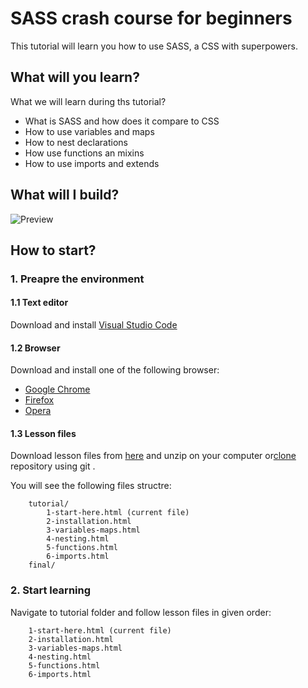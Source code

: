 # SASS crash course for beginners
This tutorial will learn you how to use SASS, a CSS with superpowers.


## What will you learn?
What we will learn during ths tutorial?

- What is SASS and how does it compare to CSS
- How to use variables and maps
- How to nest declarations
- How use functions an mixins
- How to use imports and extends


## What will I build? 

![Preview](https://mdbootstrap.com/wp-content/themes/mdbootstrap4/content/en/education/developer-roadmap/html/basics/tutorial/assets/preview.gif)


## How to start?
### 1. Preapre the environment  

#### 1.1 Text editor    
Download and install [Visual Studio Code](https://code.visualstudio.com/download) 
	
#### 1.2 Browser  
Download and install one of the following browser:  

* [Google Chrome](https://www.google.com/chrome/)  
* [Firefox](https://www.mozilla.org/en-US/firefox/new/)  
* [Opera](https://www.opera.com/download)
  
#### 1.3 Lesson files  
Download lesson files from [here](https://github.com/mdbootstrap/SASS-crash-course-for-beginners/archive/master.zip) and unzip on your computer or[clone](https://github.com/mdbootstrap/SASS-crash-course-for-beginners) repository using git .
  
You will see the following files structre:

        tutorial/ 
            1-start-here.html (current file)
            2-installation.html
            3-variables-maps.html
            4-nesting.html
            5-functions.html
            6-imports.html
        final/

    
### 2. Start learning
Navigate to tutorial folder and follow lesson files in given order:

        1-start-here.html (current file)
        2-installation.html
        3-variables-maps.html
        4-nesting.html
        5-functions.html
        6-imports.html
